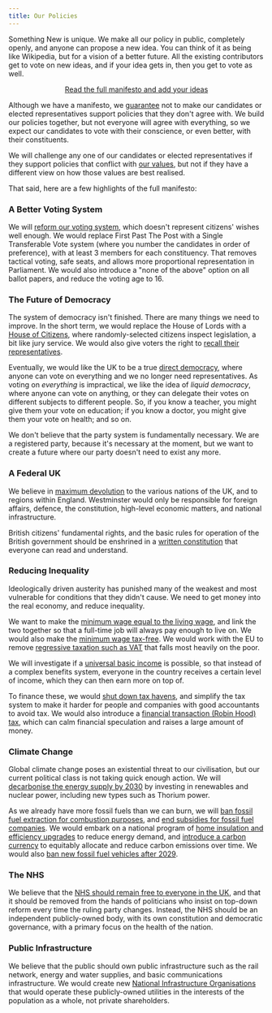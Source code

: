 ```yaml
---
title: Our Policies
---
```


Something New is unique. We make all our policy in public, completely openly, and anyone can propose a new idea. You can think of it as being like Wikipedia, but for a vision of a better future. All the existing contributors get to vote on new ideas, and if your idea gets in, then you get to vote as well.

<p style="text-align: center;">
  <a class="btn btn-primary btn-lg" href="/manifesto">Read the full manifesto and add your ideas</a>
</p>

Although we have a manifesto, we [guarantee](/our_guarantee.html) not to make our candidates or elected representatives support policies that they don't agree with. We build our policies together, but not everyone will agree with everything, so we expect our candidates to vote with their conscience, or even better, with their constituents.

We will challenge any one of our candidates or elected representatives if they support policies that conflict with [our values](/our_values.html), but not if they have a different view on how those values are best realised.

That said, here are a few highlights of the full manifesto:

### A Better Voting System

We will [reform our voting system](/manifesto/elections.html#electoral-reform), which doesn't represent citizens' wishes well enough. We would replace First Past The Post with a Single Transferable Vote system (where you number the candidates in order of preference), with at least 3 members for each constituency. That removes tactical voting, safe seats, and allows more proportional representation in Parliament. We would also introduce a "none of the above" option on all ballot papers, and reduce the voting age to 16.

### The Future of Democracy

The system of democracy isn't finished. There are many things we need to improve. In the short term, we would replace the House of Lords with a [House of Citizens](/manifesto/democracy.html#house-of-lords-reform), where randomly-selected citizens inspect legislation, a bit like jury service. We would also give voters the right to [recall their representatives](/manifesto/elections.html#recall-of-representatives).

Eventually, we would like the UK to be a true [direct democracy](/manifesto/elections.html#democracy-research), where anyone can vote on everything and we no longer need representatives. As voting on _everything_ is impractical, we like the idea of _liquid democracy_, where anyone can vote on anything, or they can delegate their votes on different subjects to different people. So, if you know a teacher, you might give them your vote on education; if you know a doctor, you might give them your vote on health; and so on.

We don't believe that the party system is fundamentally necessary. We are a registered party, because it's necessary at the moment, but we want to create a future where our party doesn't need to exist any more.

### A Federal UK

We believe in [maximum devolution](/manifesto/democracy.html#devolution) to the various nations of the UK, and to regions within England. Westminster would only be responsible for foreign affairs, defence, the constitution, high-level economic matters, and national infrastructure.

British citizens' fundamental rights, and the basic rules for operation of the British government should be enshrined in a [written constitution](/manifesto/democracy.html#written-constitution) that everyone can read and understand.

### Reducing Inequality

Ideologically driven austerity has punished many of the weakest and most vulnerable for conditions that they didn't cause. We need to get money into the real economy, and reduce inequality.

We want to make the [minimum wage equal to the living wage](/manifesto/economy.html#minimum-wage), and link the two together so that a full-time job will always pay enough to live on. We would also make the [minimum wage tax-free](/manifesto/economy.html#income-tax). We would work with the EU to remove [regressive taxation such as VAT](/manifesto/economy.html#vat) that falls most heavily on the poor.

We will investigate if a [universal basic income](/manifesto/economy.html#social-security) is possible, so that instead of a complex benefits system, everyone in the country receives a certain level of income, which they can then earn more on top of.

To finance these, we would [shut down tax havens](/manifesto/economy.html#tax-havens), and simplify the tax system to make it harder for people and companies with good accountants to avoid tax. We would also introduce a [financial transaction (Robin Hood) tax](/manifesto/economy.html#financial-transaction-tax), which can calm financial speculation and raises a large amount of money.

### Climate Change

Global climate change poses an existential threat to our civilisation, but our current political class is not taking quick enough action. We will [decarbonise the energy supply by 2030](/manifesto/energy.html#decarbonisation) by investing in renewables and nuclear power, including new types such as Thorium power.

As we already have more fossil fuels than we can burn, we will [ban fossil fuel extraction for combustion purposes](/manifesto/energy.html#fossil-fuel-industry), and [end subsidies for fossil fuel companies](/manifesto/environment.html#subsidies). We would embark on a national program of [home insulation and efficiency upgrades](/manifesto/environment.html#home-insulation) to reduce energy demand, and [introduce a carbon currency](/manifesto/environment.html#carbon-rationing) to equitably allocate and reduce carbon emissions over time. We would also [ban new fossil fuel vehicles after 2029](/manifesto/transport.html#removal-of-fossil-fuels).

### The NHS

We believe that the [NHS should remain free to everyone in the UK](/manifesto/health.html#depoliticisation-and-protection-of-the-national-health-service), and that it should be removed from the hands of politicians who insist on top-down reform every time the ruling party changes. Instead, the NHS should be an independent publicly-owned body, with its own constitution and democratic governance, with a primary focus on the health of the nation.

### Public Infrastructure

We believe that the public should own public infrastructure such as the rail network, energy and water supplies, and basic communications infrastructure. We would create new [National Infrastructure Organisations](/manifesto/infrastructure.html#national-infrastructure-in-the-national-interest) that would operate these publicly-owned utilities in the interests of the population as a whole, not private shareholders.
